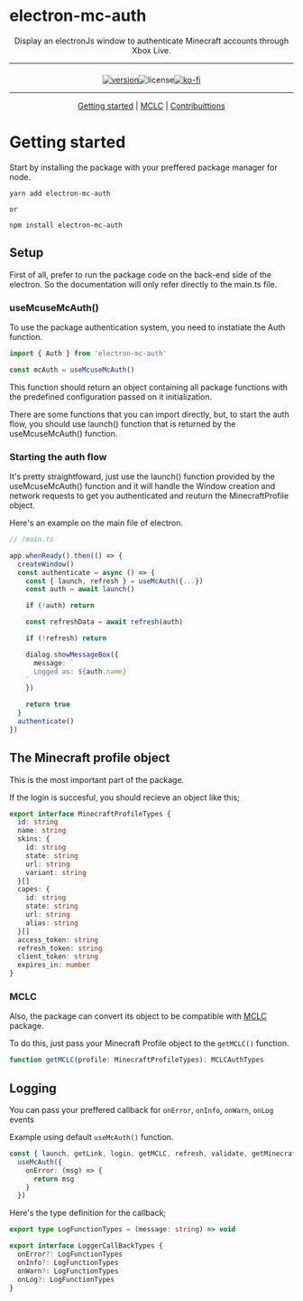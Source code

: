 # electron-mc-auth

<div  align="center">
Display an electronJs window to authenticate Minecraft accounts through Xbox Live.

---

<div  style="display:flex;justify-content:center;text-align: center; margin-top:1.25rem;">
  <a href="https://www.npmjs.com/package/electron-mc-auth" targe="_BLANK">
    <img src="https://img.shields.io/npm/v/electron-mc-auth?style=for-the-badge" alt="version"/>
  </a>
  <img src="https://img.shields.io/github/license/makis-san/electron-mc-auth?style=for-the-badge" alt="license"/>
  <a href="https://ko-fi.com/F1F63DAEF" targe="_BLANK">
    <img src="https://img.shields.io/badge/Ko--fi-F16061?style=for-the-badge&logo=ko-fi&logoColor=white" alt="ko-fi"/>
  </a>
</div> 
  
***
  
[Getting started](#getting-started) | [MCLC](#mclc) | [Contribuittions](/#)

</div>

# Getting started

Start by installing the package with your preffered package manager for node.

```shell
yarn add electron-mc-auth

or

npm install electron-mc-auth
```

## Setup

First of all, prefer to run the package code on the back-end side of the electron. So the documentation will only refer directly to the main.ts file.

### useMcuseMcAuth()

To use the package authentication system, you need to instatiate the Auth function.

```ts
import { Auth } from 'electron-mc-auth'

const mcAuth = useMcuseMcAuth()
```

This function should return an object containing all package functions with the predefined configuration passed on it initialization.

There are some functions that you can import directly, but, to start the auth flow, you should use launch() function that is returned by the useMcuseMcAuth() function.

### Starting the auth flow

It's pretty straightfoward, just use the launch() function provided by the useMcuseMcAuth() function and it will handle the Window creation and network requests to get you authenticated and reuturn the MinecraftProfile object.

Here's an example on the main file of electron.

```ts
// /main.ts

app.whenReady().then(() => {
  createWindow()
  const authenticate = async () => {
    const { launch, refresh } = useMcAuth({...})
    const auth = await launch()

    if (!auth) return

    const refreshData = await refresh(auth)

    if (!refresh) return

    dialog.showMessageBox({
      message: `
      Logged as: ${auth.name}
    `
    })

    return true
  }
  authenticate()
})
```

## The Minecraft profile object

This is the most important part of the package.

If the login is succesful, you should recieve an object like this;

```ts
export interface MinecraftProfileTypes {
  id: string
  name: string
  skins: {
    id: string
    state: string
    url: string
    variant: string
  }[]
  capes: {
    id: string
    state: string
    url: string
    alias: string
  }[]
  access_token: string
  refresh_token: string
  client_token: string
  expires_in: number
}
```

### MCLC

Also, the package can convert its object to be compatible with [MCLC](https://www.npmjs.com/package/minecraft-launcher-core) package.

To do this, just pass your Minecraft Profile object to the `getMCLC()` function.

```ts
function getMCLC(profile: MinecraftProfileTypes): MCLCAuthTypes
```

## Logging

You can pass your preffered callback for `onError`, `onInfo`, `onWarn`, `onLog` events

Example using default `useMcAuth()` function.

```ts
const { launch, getLink, login, getMCLC, refresh, validate, getMinecraft } =
  useMcAuth({
    onError: (msg) => {
      return msg
    }
  })
```

Here's the type definition for the callback;

```ts
export type LogFunctionTypes = (message: string) => void

export interface LoggerCallBackTypes {
  onError?: LogFunctionTypes
  onInfo?: LogFunctionTypes
  onWarn?: LogFunctionTypes
  onLog?: LogFunctionTypes
}
```
